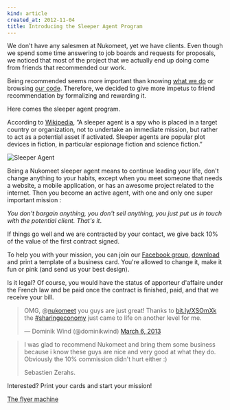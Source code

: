 ```yaml
---
kind: article
created_at: 2012-11-04
title: Introducing the Sleeper Agent Program
---
```


We don't have any salesmen at Nukomeet, yet we have clients. Even though we spend some time answering to job boards and requests for proposals, we noticed that most of the project that we actually end up doing come from friends that recommended our work.

Being recommended seems more important than knowing [what we do](http://nukomeet.com/projects/) or browsing [our code](http://github.com/nukomeet). Therefore, we decided to give more impetus to friend recommendation by formalizing and rewarding it.

Here comes the sleeper agent program.

According to [Wikipedia](http://en.wikipedia.org/wiki/Sleeper_agent), ”A sleeper agent is a spy who is placed in a target country or organization, not to undertake an immediate mission, but rather to act as a potential asset if activated. Sleeper agents are popular plot devices in fiction, in particular espionage fiction and science fiction.”

![Sleeper Agent](/assets/images/blog/agent.png "Sleeper Agent")

Being a Nukomeet sleeper agent means to continue leading your life, don't change anything to your habits, except when you meet someone that needs a website, a mobile application, or has an awesome project related to the internet. Then you become an active agent, with one and only one super important mission :

*You don't bargain anything, you don't sell anything, you just put us in touch with the potential client. That's it*.

If things go well and we are contracted by your contact, we give back 10% of the value of the first contract signed.

To help you with your mission, you can join our [Facebook group](https://www.facebook.com/groups/272379212864411/), [download](http://nukomeet.com/assets/images/blog/nucard.png) and print a template of a business card. You're allowed to change it, make it fun or pink (and send us your best design).

Is it legal? Of course, you would have the status of apporteur d'affaire under the French law and be paid once the contract is finished, paid, and that we receive your bill.


> OMG, @[nukomeet][] you guys are just great! Thanks to
> [bit.ly/XSOmXk][] the [\#sharingeconomy][] just came to life on
> another level for me.
>
> — Dominik Wind (@dominikwind) [March 6, 2013][]

<script async src="//platform.twitter.com/widgets.js" charset="utf-8"></script>

  [nukomeet]: https://twitter.com/nukomeet
  [bit.ly/XSOmXk]: http://t.co/xlWzsjLQPt "http://bit.ly/XSOmXk"
  [\#sharingeconomy]: https://twitter.com/search/%23sharingeconomy
  [March 6, 2013]: https://twitter.com/dominikwind/status/309316646550532097

> I was glad to recommend Nukomeet and bring them some business because i know
> these guys are nice and very good at what they do. Obviously the 10% commission
> didn't hurt either :)
>
>  Sebastien Zerahs.

Interested? Print your cards and start your mission!

[The flyer machine](/assets/images/blog/nucard.png)
